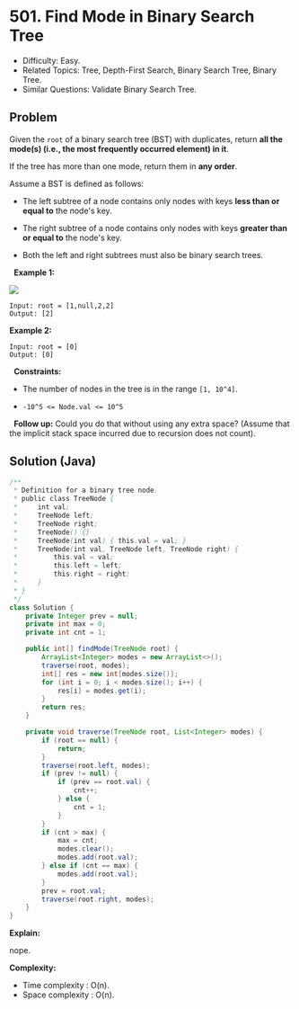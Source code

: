 # 501. Find Mode in Binary Search Tree

- Difficulty: Easy.
- Related Topics: Tree, Depth-First Search, Binary Search Tree, Binary Tree.
- Similar Questions: Validate Binary Search Tree.

## Problem

Given the ```root``` of a binary search tree (BST) with duplicates, return **all the mode(s) (i.e., the most frequently occurred element) in it**.

If the tree has more than one mode, return them in **any order**.

Assume a BST is defined as follows:


	
- The left subtree of a node contains only nodes with keys **less than or equal to** the node's key.
	
- The right subtree of a node contains only nodes with keys **greater than or equal to** the node's key.
	
- Both the left and right subtrees must also be binary search trees.


 
**Example 1:**

![](https://assets.leetcode.com/uploads/2021/03/11/mode-tree.jpg)

```
Input: root = [1,null,2,2]
Output: [2]
```

**Example 2:**

```
Input: root = [0]
Output: [0]
```

 
**Constraints:**


	
- The number of nodes in the tree is in the range ```[1, 10^4]```.
	
- ```-10^5 <= Node.val <= 10^5```


 
**Follow up:** Could you do that without using any extra space? (Assume that the implicit stack space incurred due to recursion does not count).

## Solution (Java)

```java
/**
 * Definition for a binary tree node.
 * public class TreeNode {
 *     int val;
 *     TreeNode left;
 *     TreeNode right;
 *     TreeNode() {}
 *     TreeNode(int val) { this.val = val; }
 *     TreeNode(int val, TreeNode left, TreeNode right) {
 *         this.val = val;
 *         this.left = left;
 *         this.right = right;
 *     }
 * }
 */
class Solution {
    private Integer prev = null;
    private int max = 0;
    private int cnt = 1;

    public int[] findMode(TreeNode root) {
        ArrayList<Integer> modes = new ArrayList<>();
        traverse(root, modes);
        int[] res = new int[modes.size()];
        for (int i = 0; i < modes.size(); i++) {
            res[i] = modes.get(i);
        }
        return res;
    }

    private void traverse(TreeNode root, List<Integer> modes) {
        if (root == null) {
            return;
        }
        traverse(root.left, modes);
        if (prev != null) {
            if (prev == root.val) {
                cnt++;
            } else {
                cnt = 1;
            }
        }
        if (cnt > max) {
            max = cnt;
            modes.clear();
            modes.add(root.val);
        } else if (cnt == max) {
            modes.add(root.val);
        }
        prev = root.val;
        traverse(root.right, modes);
    }
}
```

**Explain:**

nope.

**Complexity:**

* Time complexity : O(n).
* Space complexity : O(n).
